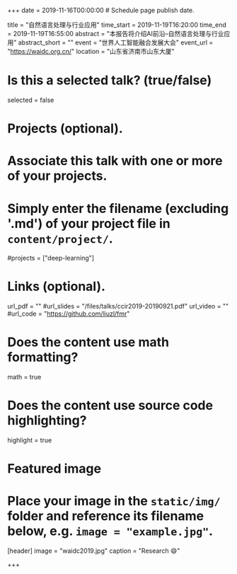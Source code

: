 +++
date = 2019-11-16T00:00:00  # Schedule page publish date.

title = "自然语言处理与行业应用"
time_start = 2019-11-19T16:20:00
time_end = 2019-11-19T16:55:00
abstract = "本报告将介绍AI前沿–自然语言处理与行业应用"
abstract_short = ""
event = "世界人工智能融合发展大会"
event_url = "https://waidc.org.cn/"
location = "山东省济南市山东大厦"

# Is this a selected talk? (true/false)
selected = false

# Projects (optional).
#   Associate this talk with one or more of your projects.
#   Simply enter the filename (excluding '.md') of your project file in `content/project/`.
#projects = ["deep-learning"]

# Links (optional).
url_pdf = ""
#url_slides = "/files/talks/ccir2019-20190921.pdf"
url_video = ""
#url_code = "https://github.com/liuzl/fmr"

# Does the content use math formatting?
math = true

# Does the content use source code highlighting?
highlight = true

# Featured image
# Place your image in the `static/img/` folder and reference its filename below, e.g. `image = "example.jpg"`.
[header]
image = "waidc2019.jpg"
caption = "Research :smile:"

+++

